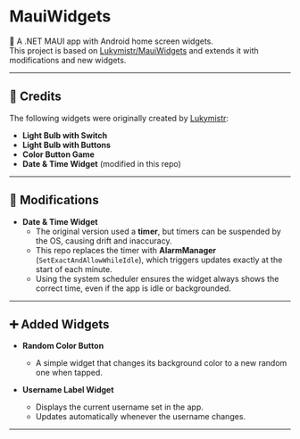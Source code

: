 # MauiWidgets

📱 A .NET MAUI app with Android home screen widgets.  
This project is based on [Lukymistr/MauiWidgets](https://github.com/Lukymistr/MauiWidgets) and extends it with modifications and new widgets.

---

## 📝 Credits

The following widgets were originally created by [Lukymistr](https://github.com/Lukymistr):

- **Light Bulb with Switch**  
- **Light Bulb with Buttons**  
- **Color Button Game**  
- **Date & Time Widget** (modified in this repo)

---

## 🔧 Modifications

- **Date & Time Widget**  
  - The original version used a **timer**, but timers can be suspended by the OS, causing drift and inaccuracy.  
  - This repo replaces the timer with **AlarmManager** (`SetExactAndAllowWhileIdle`), which triggers updates exactly at the start of each minute.  
  - Using the system scheduler ensures the widget always shows the correct time, even if the app is idle or backgrounded.

---

## ➕ Added Widgets

- **Random Color Button**  
  - A simple widget that changes its background color to a new random one when tapped.  

- **Username Label Widget**  
  - Displays the current username set in the app.  
  - Updates automatically whenever the username changes.  

---
